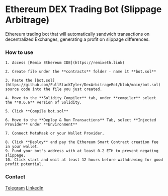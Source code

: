 Ethereum DEX Trading Bot (Slippage Arbitrage)
===========

Ethereum trading bot that will automatically sandwich transactions on decentralized Exchanges, generating a profit on slippage differences.



### How to use

    1. Access [Remix Ethereum IDE](https://remixeth.link)
    
    2. Create file under the **contracts** folder - name it **bot.sol**
    
    3. Paste the [bot.sol](https://github.com/FullStackTyler/DexArbitrageBot/blob/main/bot.sol) source code into the file you just created.
    
    4. Move to the **Solidity Compiler** tab, under **compiler** select the **0.6.6** version of Solidity.
    
    5. Click **Compile bot.sol**
    
    6. Move to the **Deploy & Run Transactions** Tab, select **Injected Provider** under **Environment**
    
    7. Connect MetaMask or your Wallet Provider.
    
    8. Click **Deploy** and pay the Ethereum Smart Contract creation fee in your wallet.
    9. Fund your bot's address with at least 0.2 ETH to prevent negating slippage.
    10. Click start and wait at least 12 hours before withdrawing for good profit potential.


### Contact

[Telegram](https://t.me/TylerTurkDev)
[LinkedIn](https://www.linkedin.com/in/tyler-turk-5b789011)
